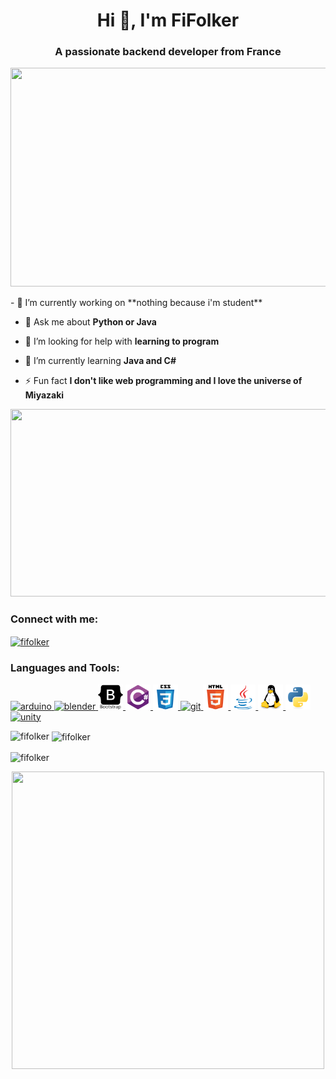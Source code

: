 <h1 align="center">Hi 👋, I'm FiFolker</h1>
<h3 align="center">A passionate backend developer from France</h3>

<p align="center">
  <img src="https://developers.giphy.com/branch/master/static/api-512d36c09662682717108a38bbb5c57d.gif" width="680" height="350" />
</p>
<!-- https://i.gifer.com/origin/5e/5e6b6425c5ce19dd426fd669e4b3f3a5.gif -->
- 🔭 I’m currently working on **nothing because i'm student**

- 💬 Ask me about **Python or Java**

- 🤝 I’m looking for help with **learning to program**

- 🌱 I’m currently learning **Java and C#**

- ⚡ Fun fact **I don't like web programming and I love the universe of Miyazaki**
<p align="center">
  <img src="https://i.pinimg.com/originals/90/d3/1e/90d31ec7664fcd284af69cc847dfed26.gif" width="600" height="300" />
</p>

<h3 align="left">Connect with me:</h3>
<p align="left">
<a href="https://twitter.com/fifolker" target="blank"><img align="center" src="https://raw.githubusercontent.com/rahuldkjain/github-profile-readme-generator/master/src/images/icons/Social/twitter.svg" alt="fifolker" height="30" width="40" /></a>
</p>

<h3 align="left">Languages and Tools:</h3>
<p align="left"> <a href="https://www.arduino.cc/" target="_blank" rel="noreferrer"> <img src="https://cdn.worldvectorlogo.com/logos/arduino-1.svg" alt="arduino" width="40" height="40"/> </a> <a href="https://www.blender.org/" target="_blank" rel="noreferrer"> <img src="https://download.blender.org/branding/community/blender_community_badge_white.svg" alt="blender" width="40" height="40"/> </a> <a href="https://getbootstrap.com" target="_blank" rel="noreferrer"> <img src="https://raw.githubusercontent.com/devicons/devicon/master/icons/bootstrap/bootstrap-plain-wordmark.svg" alt="bootstrap" width="40" height="40"/> </a> <a href="https://www.w3schools.com/cs/" target="_blank" rel="noreferrer"> <img src="https://raw.githubusercontent.com/devicons/devicon/master/icons/csharp/csharp-original.svg" alt="csharp" width="40" height="40"/> </a> <a href="https://www.w3schools.com/css/" target="_blank" rel="noreferrer"> <img src="https://raw.githubusercontent.com/devicons/devicon/master/icons/css3/css3-original-wordmark.svg" alt="css3" width="40" height="40"/> </a> <a href="https://git-scm.com/" target="_blank" rel="noreferrer"> <img src="https://www.vectorlogo.zone/logos/git-scm/git-scm-icon.svg" alt="git" width="40" height="40"/> </a> <a href="https://www.w3.org/html/" target="_blank" rel="noreferrer"> <img src="https://raw.githubusercontent.com/devicons/devicon/master/icons/html5/html5-original-wordmark.svg" alt="html5" width="40" height="40"/> </a> <a href="https://www.java.com" target="_blank" rel="noreferrer"> <img src="https://raw.githubusercontent.com/devicons/devicon/master/icons/java/java-original.svg" alt="java" width="40" height="40"/> </a> <a href="https://www.linux.org/" target="_blank" rel="noreferrer"> <img src="https://raw.githubusercontent.com/devicons/devicon/master/icons/linux/linux-original.svg" alt="linux" width="40" height="40"/> </a> <a href="https://www.python.org" target="_blank" rel="noreferrer"> <img src="https://raw.githubusercontent.com/devicons/devicon/master/icons/python/python-original.svg" alt="python" width="40" height="40"/> </a> <a href="https://unity.com/" target="_blank" rel="noreferrer"> <img src="https://www.vectorlogo.zone/logos/unity3d/unity3d-icon.svg" alt="unity" width="40" height="40"/> </a> </p>

<p><img align="left" src="https://github-readme-stats.vercel.app/api/top-langs?username=fifolker&show_icons=true&locale=en&layout=compact" alt="fifolker" /></p>

<p>&nbsp;<img align="center" src="https://github-readme-stats.vercel.app/api?username=fifolker&show_icons=true&locale=en" alt="fifolker" /></p>

<p><img align="center" src="https://github-readme-streak-stats.herokuapp.com/?user=fifolker&" alt="fifolker" /></p>

<p align="center">
  <img src="http://24.media.tumblr.com/34890facd6def1b3e9f7a6771068020b/tumblr_mkkdo2Gw7d1rfjowdo1_500.gif" width="500" height="476" />
</p>
